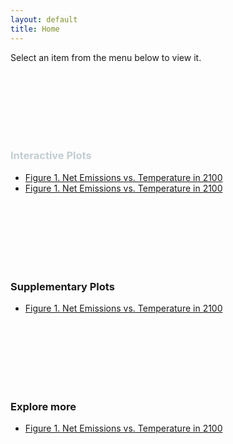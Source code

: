 ```yaml
---
layout: default
title: Home
---
```


Select an item from the menu below to view it.

<br><br><br><br><br><br>
<h3 style="color: #c2ced1;">Interactive Plots</h3>

- [Figure 1. Net Emissions vs. Temperature in 2100](netemis_T2100_trendlines_interactive.html)
- [Figure 1. Net Emissions vs. Temperature in 2100](netemis_T2100_trendlines_interactive.html)


<br><br><br><br><br><br>
### Supplementary Plots
- [Figure 1. Net Emissions vs. Temperature in 2100](netemis_T2100_trendlines_interactive.html)


<br><br><br><br><br><br>
### Explore more
- [Figure 1. Net Emissions vs. Temperature in 2100](netemis_T2100_trendlines_interactive.html)


